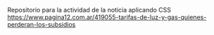 Repositorio para la actividad de la noticia aplicando CSS
https://www.pagina12.com.ar/419055-tarifas-de-luz-y-gas-quienes-perderan-los-subsidios
